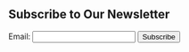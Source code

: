 <!DOCTYPE html>
<html lang="en">
<head>
    <meta charset="UTF-8">
    <meta name="viewport" content="width=device-width, initial-scale=1.0">
    <title>Newsletter Subscription Form</title>
</head>
<body>

<h2>Subscribe to Our Newsletter</h2>

<form id="subscriptionForm">
    <label for="email">Email:</label>
    <input type="email" id="email" name="email" required>
    <input type="button" value="Subscribe" onclick="submitForm()">
</form>

<script>
    function submitForm() {
        var email = document.getElementById("email").value;
        window.location.href = "mailto:adebanjodaniel13@gamail.com?subject=New%20Subscription&body=Email:%20" + email;
    }
</script>

